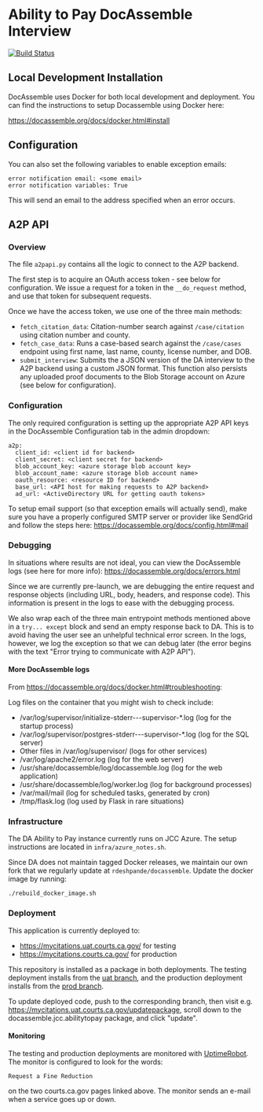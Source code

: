 # Ability to Pay DocAssemble Interview

[![Build Status](https://travis-ci.com/JudicialCouncilOfCalifornia/docassemble.jcc.abilitytopay.svg?branch=master)](https://travis-ci.com/JudicialCouncilOfCalifornia/docassemble.jcc.abilitytopay)

## Local Development Installation

DocAssemble uses Docker for both local development and deployment. You can find the instructions to setup Docassemble using Docker here:

https://docassemble.org/docs/docker.html#install
## Configuration

You can also set the following variables to enable exception emails:

    error notification email: <some email>
    error notification variables: True

This will send an email to the address specified when an error occurs.

## A2P API

### Overview

The file `a2papi.py` contains all the logic to connect to the A2P backend. 

The first step is to acquire an OAuth access token - see below for configuration. We issue a request for a token in the `__do_request` method, and use that token for subsequent requests.

Once we have the access token, we use one of the three main methods: 

* `fetch_citation_data`: Citation-number search against `/case/citation` using citation number and county.
* `fetch_case_data`: Runs a case-based search against the `/case/cases` endpoint using first name, last name, county, license number, and DOB.
* `submit_interview`: Submits the a JSON version of the DA interview to the A2P backend using a custom JSON format. This function also persists any uploaded proof documents to the Blob Storage account on Azure (see below for configuration).

### Configuration

The only required configuration is setting up the appropriate A2P API keys in the DocAssemble Configuration tab in the admin dropdown:

    a2p:
      client_id: <client id for backend>
      client_secret: <client secret for backend>
      blob_account_key: <azure storage blob account key>
      blob_account_name: <azure storage blob account name>
      oauth_resource: <resource ID for backend>
      base_url: <API host for making requests to A2P backend>
      ad_url: <ActiveDirectory URL for getting oauth tokens>

To setup email support (so that exception emails will actually send), make sure you have a properly configured SMTP server or provider like SendGrid and follow the steps here: https://docassemble.org/docs/config.html#mail

### Debugging

In situations where results are not ideal, you can view the DocAssemble logs (see here for more info): https://docassemble.org/docs/errors.html

Since we are currently pre-launch, we are debugging the entire request and response objects (including URL, body, headers, and response code). This information is present in the logs to ease with the debugging process.

We also wrap each of the three main entrypoint methods mentioned above in a `try... except` block and send an empty response back to DA. This is to avoid having the user see an unhelpful technical error screen. In the logs, however, we log the exception so that we can debug later (the error begins with the text "Error trying to communicate with A2P API").

#### More DocAssemble logs

From https://docassemble.org/docs/docker.html#troubleshooting:

Log files on the container that you might wish to check include:

- /var/log/supervisor/initialize-stderr---supervisor-*.log (log for the startup process)
- /var/log/supervisor/postgres-stderr---supervisor-*.log (log for the SQL server)
- Other files in /var/log/supervisor/ (logs for other services)
- /var/log/apache2/error.log (log for the web server)
- /usr/share/docassemble/log/docassemble.log (log for the web application)
- /usr/share/docassemble/log/worker.log (log for background processes)
- /var/mail/mail (log for scheduled tasks, generated by cron)
- /tmp/flask.log (log used by Flask in rare situations)


### Infrastructure

The DA Ability to Pay instance currently runs on JCC Azure. The setup instructions are located in `infra/azure_notes.sh`.

Since DA does not maintain tagged Docker releases, we maintain our own fork that we regularly update at `rdeshpande/docassemble`. Update the docker image by running:

    ./rebuild_docker_image.sh

### Deployment

This application is currently deployed to:
- https://mycitations.uat.courts.ca.gov/ for testing
- https://mycitations.courts.ca.gov/ for production

This repository is installed as a package in both deployments. The testing deployment installs from the [uat branch](https://github.com/JudicialCouncilOfCalifornia/docassemble.jcc.abilitytopay/tree/uat), and the production deployment installs from the [prod branch](https://github.com/JudicialCouncilOfCalifornia/docassemble.jcc.abilitytopay/tree/prod).

To update deployed code, push to the corresponding branch, then visit e.g. https://mycitations.uat.courts.ca.gov/updatepackage, scroll down to the docassemble.jcc.abilitytopay package, and click "update".

#### Monitoring

The testing and production deployments are monitored with [UptimeRobot](https://uptimerobot.com/). The monitor is configured to look for the words:

```
Request a Fine Reduction
```

on the two courts.ca.gov pages linked above. The monitor sends an e-mail when a service goes up or down.
